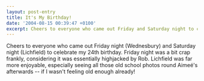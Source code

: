 ```yaml
---
layout: post-entry
title: It's My Birthday!
date: '2004-08-15 00:39:47 +0100'
excerpt: Cheers to everyone who came out Friday and Saturday night to celebrate my 24th birthday.
---
```

Cheers to everyone who came out Friday night (Wednesbury) and Saturday night (Lichfield) to celebrate my 24th birthday. Friday night was a bit crap frankly, considering it was essentially highjacked by Rob. Lichfield was far more enjoyable, especially seeing all those old school photos round Aimeé's afterwards -- if I wasn't feeling old enough already!